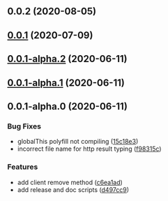 ## 0.0.2 (2020-08-05)

## [0.0.1](https://github.com/PlusAuth/plusauth-js-rest/compare/v0.0.1-alpha.2...v0.0.1) (2020-07-09)

## [0.0.1-alpha.2](https://github.com/PlusAuth/plusauth-js-rest/compare/v0.0.1-alpha.1...v0.0.1-alpha.2) (2020-06-11)

## [0.0.1-alpha.1](https://github.com/PlusAuth/plusauth-js-rest/compare/v0.0.1-alpha.0...v0.0.1-alpha.1) (2020-06-11)

## 0.0.1-alpha.0 (2020-06-11)


### Bug Fixes

* globalThis polyfill not compiling ([15c18e3](https://github.com/PlusAuth/plusauth-js-rest/commit/15c18e3cfd6b4e8c7f763ffa7641dad88550014e))
* incorrect file name for http result typing ([f98315c](https://github.com/PlusAuth/plusauth-js-rest/commit/f98315c36060d8ce0527028af43be7f6ecd97eb6))


### Features

* add client remove method ([c6ea1ad](https://github.com/PlusAuth/plusauth-js-rest/commit/c6ea1add4f53dfbf696c4503f5ed0e6876e63f58))
* add release and doc scripts ([d497cc9](https://github.com/PlusAuth/plusauth-js-rest/commit/d497cc999935c9a2a635bf553eb097a4951441eb))

